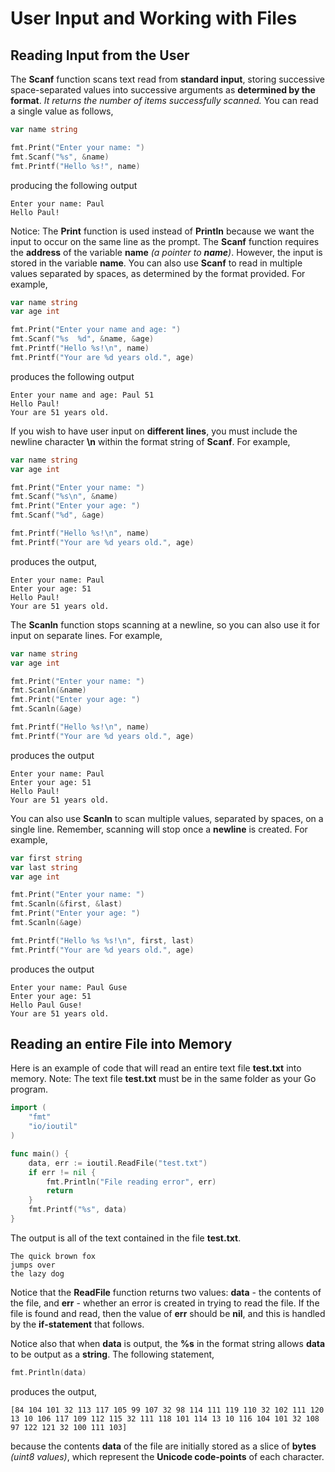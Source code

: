 # User Input and Working with Files

## Reading Input from the User

The **Scanf** function scans text read from **standard input**, storing successive space-separated values into successive arguments as **determined by the format**. _It returns the number of items successfully scanned._  You can read a single value as follows,

```go
var name string

fmt.Print("Enter your name: ")
fmt.Scanf("%s", &name)
fmt.Printf("Hello %s!", name)
```

producing the following output

```
Enter your name: Paul
Hello Paul!
```

Notice:  The **Print** function is used instead of **Println** because we want the input to occur on the same line as the prompt.  The **Scanf** function requires the **address** of the variable **name** _(a pointer to **name**)_.  However, the input is stored in the variable **name**.  You can also use **Scanf** to read in multiple values separated by spaces, as determined by the format provided.  For example,

```go
var name string
var age int

fmt.Print("Enter your name and age: ")
fmt.Scanf("%s  %d", &name, &age)
fmt.Printf("Hello %s!\n", name)
fmt.Printf("Your are %d years old.", age)
```

produces the following output

```
Enter your name and age: Paul 51
Hello Paul!
Your are 51 years old.
```

If you wish to have user input on **different lines**, you must include the newline character **\n** within the format string of **Scanf**.  For example,

```go
var name string
var age int

fmt.Print("Enter your name: ")
fmt.Scanf("%s\n", &name)
fmt.Print("Enter your age: ")
fmt.Scanf("%d", &age)

fmt.Printf("Hello %s!\n", name)
fmt.Printf("Your are %d years old.", age)
```

produces the output,

```
Enter your name: Paul
Enter your age: 51
Hello Paul!
Your are 51 years old.
```

The **Scanln** function stops scanning at a newline, so you can also use it for input on separate lines.  For example,

```go
var name string
var age int

fmt.Print("Enter your name: ")
fmt.Scanln(&name)
fmt.Print("Enter your age: ")
fmt.Scanln(&age)

fmt.Printf("Hello %s!\n", name)
fmt.Printf("Your are %d years old.", age)
```

produces the output

```
Enter your name: Paul
Enter your age: 51
Hello Paul!
Your are 51 years old.
```

You can also use **Scanln** to scan multiple values, separated by spaces, on a single line.  Remember, scanning will stop once a **newline** is created.  For example,

```go
var first string
var last string
var age int

fmt.Print("Enter your name: ")
fmt.Scanln(&first, &last)
fmt.Print("Enter your age: ")
fmt.Scanln(&age)

fmt.Printf("Hello %s %s!\n", first, last)
fmt.Printf("Your are %d years old.", age)
```

produces the output

```
Enter your name: Paul Guse
Enter your age: 51
Hello Paul Guse!
Your are 51 years old.
```


## Reading an entire File into Memory

Here is an example of code that will read an entire text file **test.txt** into memory. Note:  The text file **test.txt** must be in the same folder as your Go program.

```go
import (
	"fmt"
	"io/ioutil"
)

func main() {
	data, err := ioutil.ReadFile("test.txt")
	if err != nil {
		fmt.Println("File reading error", err)
		return
	}
	fmt.Printf("%s", data)
}
```

The output is all of the text contained in the file **test.txt**.

```
The quick brown fox
jumps over
the lazy dog
```

Notice that the **ReadFile** function returns two values:  **data** - the contents of the file, and **err** - whether an error is created in trying to read the file.  If the file is found and read, then the value of **err** should be **nil**, and this is handled by the **if-statement** that follows.

Notice also that when **data** is output, the **%s** in the format string allows **data** to be output as a **string**.  The following statement,

```go
fmt.Println(data)
```

produces the output,

```
[84 104 101 32 113 117 105 99 107 32 98 114 111 119 110 32 102 111 120 13 10 106 117 109 112 115 32 111 118 101 114 13 10 116 104 101 32 108 97 122 121 32 100 111 103]
```

because the contents **data** of the file are initially stored as a slice of **bytes** _(uint8 values)_, which represent the **Unicode code-points** of each character.